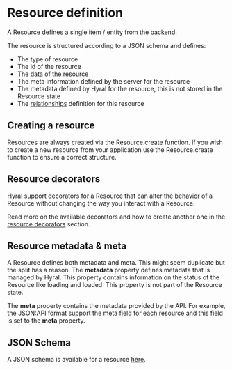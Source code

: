 # Resource definition

A Resource defines a single item / entity from the backend.

The resource is structured according to a JSON schema and defines:
* The type of resource
* The id of the resource
* The data of the resource
* The meta information defined by the server for the resource
* The metadata defined by Hyral for the resource, this is not stored in the Resource state
* The [relationships] definition for this resource

## Creating a resource
Resources are always created via the Resource.create function. If you wish to create a new resource from your 
application use the Resource.create function to ensure a correct structure.

## Resource decorators
Hyral support decorators for a Resource that can alter the behavior of a Resource without changing the way you interact
with a Resource.

Read more on the available decorators and how to create another one in the [resource decorators] section.

## Resource metadata & meta

A Resource defines both metadata and meta. This might seem duplicate but the split has a reason. The **metadata** property
defines metadata that is managed by Hyral. This property contains information on the status of the Resource like
loading and loaded. This property is not part of the Resource state.

The **meta** property contains the metadata provided by the API. For example, the JSON:API format support the meta field
for each resource and this field is set to the **meta** property.

## JSON Schema
A JSON schema is available for a resource [here](/packages/core/schema/resource.schema.json).

[relationships]: relationships.md
[resource decorators]: resource-decorators.md
